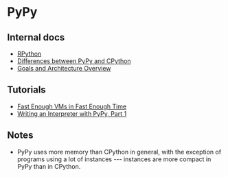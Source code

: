 # PyPy

## Internal docs

* [RPython](http://doc.pypy.org/en/latest/coding-guide.html#id1)
* [Differences between PyPy and CPython](http://doc.pypy.org/en/latest/cpython_differences.html)
* [Goals and Architecture Overview](http://doc.pypy.org/en/latest/architecture.html)

## Tutorials

* [Fast Enough VMs in Fast Enough Time](http://tratt.net/laurie/tech_articles/articles/fast_enough_vms_in_fast_enough_time)
* [Writing an Interpreter with PyPy, Part 1](http://morepypy.blogspot.com/2011/04/tutorial-writing-interpreter-with-pypy.html)

## Notes

* PyPy uses more memory than CPython in general, with
the exception of programs using a lot of instances --- instances are
more compact in PyPy than in CPython.

